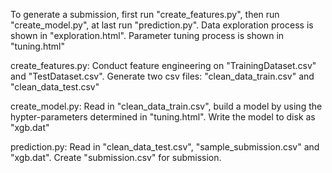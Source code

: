 To generate a submission, first run "create_features.py",
then run "create_model.py", at last run "prediction.py".
Data exploration process is shown in "exploration.html".
Parameter tuning process is shown in "tuning.html"

create_features.py:
Conduct feature engineering on "TrainingDataset.csv" and 
"TestDataset.csv". Generate two csv files: "clean_data_train.csv" and "clean_data_test.csv"

create_model.py:
Read in "clean_data_train.csv", build a model by using the
hypter-parameters determined in "tuning.html".
Write the model to disk as "xgb.dat"

prediction.py:
Read in "clean_data_test.csv", "sample_submission.csv" and
"xgb.dat". Create "submission.csv" for submission.  
